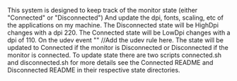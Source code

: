 This system is designed to keep track of the monitor state (either "Connected" or "Disconnected")
And update the dpi, fonts, scaling, etc of the applications on my machine.
The Disconnected state will be HighDpi changes with a dpi 220.
The Connected state will be LowDpi changes with a dpi of 110.
On the udev event "" //Add the udev rule here.
The state will be updated to Connected if the monitor is Disconnected or
Disconnected if the monitor is connected.
To update state there are two scripts connected.sh and disconnected.sh
for more details see the Connected README and Disconnected README in their respective state directories.
